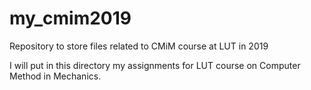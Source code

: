 # my_cmim2019
Repository to store files related to CMiM course at LUT in 2019

I will put in this directory my assignments for LUT course on Computer 
Method in Mechanics.
